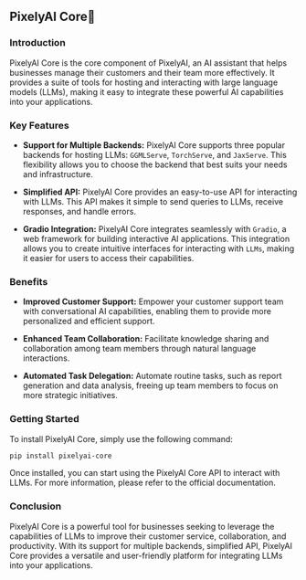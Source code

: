 ## PixelyAI Core🧬

### Introduction


PixelyAI Core is the core component of PixelyAI, an AI assistant that helps businesses manage their customers and their
team more effectively. It provides a suite of tools for hosting and interacting with large language models (LLMs),
making it easy to integrate these powerful AI capabilities into your applications.


### Key Features

* **Support for Multiple Backends:** PixelyAI Core supports three popular backends for hosting LLMs: `GGMLServe`,
  `TorchServe`, and `JaxServe`. This flexibility allows you to choose the backend that best suits your needs and
  infrastructure.

* **Simplified API:** PixelyAI Core provides an easy-to-use API for interacting with LLMs. This API makes it simple to
  send queries to LLMs, receive responses, and handle errors.

* **Gradio Integration:** PixelyAI Core integrates seamlessly with `Gradio`, a web framework for building interactive AI
  applications. This integration allows you to create intuitive interfaces for interacting with `LLMs`, making it easier
  for users to access their capabilities.

### Benefits

* **Improved Customer Support:** Empower your customer support team with conversational AI capabilities, enabling them
  to provide more personalized and efficient support.

* **Enhanced Team Collaboration:** Facilitate knowledge sharing and collaboration among team members through natural
  language interactions.

* **Automated Task Delegation:** Automate routine tasks, such as report generation and data analysis, freeing up team
  members to focus on more strategic initiatives.

### Getting Started

To install PixelyAI Core, simply use the following command:

```bash
pip install pixelyai-core
```

Once installed, you can start using the PixelyAI Core API to interact with LLMs. For more information, please refer to
the official documentation.

### Conclusion

PixelyAI Core is a powerful tool for businesses seeking to leverage the capabilities of LLMs to improve their customer
service, collaboration, and productivity. With its support for multiple backends, simplified API, PixelyAI Core provides
a versatile and user-friendly platform for integrating LLMs into your applications.

